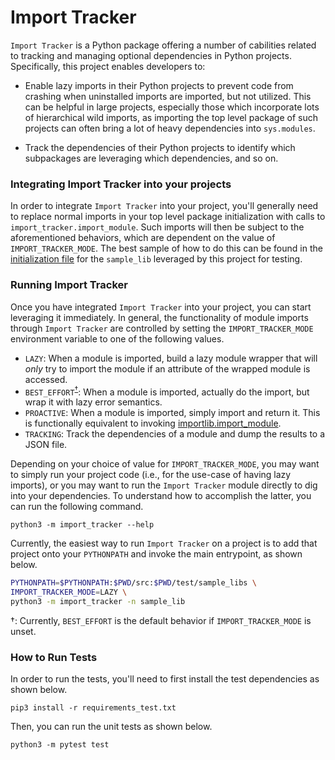 # Import Tracker
`Import Tracker` is a Python package offering a number of cabilities related to tracking and managing optional dependencies in Python projects. Specifically, this project enables developers to:

- Enable lazy imports in their Python projects to prevent code from crashing when uninstalled imports are imported, but not utilized. This can be helpful in large projects, especially those which incorporate lots of hierarchical wild imports, as importing the top level package of such projects can often bring a lot of heavy dependencies into `sys.modules`.

- Track the dependencies of their Python projects to identify which subpackages are leveraging which dependencies, and so on.


### Integrating Import Tracker into your projects
In order to integrate `Import Tracker` into your project, you'll generally need to replace normal imports in your top level package initialization with calls to `import_tracker.import_module`. Such imports will then be subject to the aforementioned behaviors, which are dependent on the value of `IMPORT_TRACKER_MODE`. The best sample of how to do this can be found in the [initialization file](./test/sample_libs/sample_lib/__init__.py) for the `sample_lib` leveraged by this project for testing.


### Running Import Tracker
Once you have integrated `Import Tracker` into your project, you can start leveraging it immediately. In general, the functionality of module imports through `Import Tracker` are controlled by setting the `IMPORT_TRACKER_MODE` environment variable to one of the following values. 

- `LAZY`: When a module is imported, build a lazy module wrapper that will *only* try to import the module if an attribute of the wrapped module is accessed.
- `BEST_EFFORT`<sup>[†](#footnote)</sup>: When a module is imported, actually do the import, but wrap it with lazy error semantics.
- `PROACTIVE`: When a module is imported, simply import and return it. This is functionally equivalent to invoking [importlib.import_module](https://docs.python.org/3/library/importlib.html#importlib.import_module).
- `TRACKING`: Track the dependencies of a module and dump the results to a JSON file.

Depending on your choice of value for `IMPORT_TRACKER_MODE`, you may want to simply run your project code (i.e., for the use-case of having lazy imports), or you may want to run the `Import Tracker` module directly to dig into your dependencies. To understand how to accomplish the latter, you can run the following command.

`python3 -m import_tracker --help`

Currently, the easiest way to run `Import Tracker` on a project is to add that project onto your `PYTHONPATH` and invoke the main entrypoint, as shown below.
```bash
PYTHONPATH=$PYTHONPATH:$PWD/src:$PWD/test/sample_libs \
IMPORT_TRACKER_MODE=LAZY \
python3 -m import_tracker -n sample_lib
```

<a name="footnote">†</a>: Currently, `BEST_EFFORT` is the default behavior if `IMPORT_TRACKER_MODE` is unset.

### How to Run Tests
In order to run the tests, you'll need to first install the test dependencies as shown below.
```
pip3 install -r requirements_test.txt
```

Then, you can run the unit tests as shown below.
```python3
python3 -m pytest test
```
